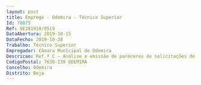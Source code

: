 ```yaml
--- 
layout: post
title: Emprego - Odemira - Técnico Superior
Id: 70875
Ref: OE201910/0519
DataAbertura: 2019-10-15
DataFecho: 2019-10-28
Trabalho: Técnico Superior
Empregador: Câmara Municipal de Odemira
Descricao: Ref.ª C – Análise e emissão de pareceres de solicitações de munícipes e Juntas de Freguesia, relativamente a questões relacionadas com problemas na rede viária municipal  Análise e emissão de pareceres de questões de engenharia de maior complexidade  Lançamento de concursos por empreitadas, bem como a sua fiscalização.
CodigoPostal: 7630-139 ODEMIRA
Concelho: Odemira
Distrito: Beja
--- 
```

